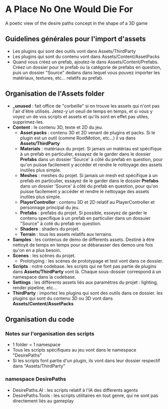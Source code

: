# A Place No One Would Die For

A poetic view of the desire paths concept in the shape of a 3D game

## Guidelines générales pour l'import d'assets

- Les plugins qui sont des outils vont dans Assets/ThirdParty
- Les plugins qui sont du contenu vont dans Assets/Content/AssetPacks
- Quand vous créez un prefab, ajoutez-le dans Assets/Content/Prefabs. Créez un dossier pour le prefab ou la catégorie de prefabs en question, puis un dossier "Source" dedans dans lequel vous pouvez importer les matériaux, textures, etc... relatifs au prefab.

## Organisation de l'Assets folder

- **\_unused** : fait office de "corbeille" si on trouve les assets qui n'ont pas l'air d'être utilisés. Jetez-y un oeuil de temps en temps, et si vous y voyez un de vos scripts et assets et qu'ils sont en effet pas utiles, supprimez-les.
- **Content** : le contenu 3D, texte et 2D du jeu.
  - **Asset packs** : contenu 3D et 2D venant de plugins et packs. Si le plugin est un outil (comme RootMotion, etc...) il va dans **Assets/ThirdParty**
  - **Materials** : matériaux du projet. Si jamais un matériau est spécifique à un prefab en particulier, essayez de le garder dans le dossier **Prefabs** dans un dossier 'Source' à côté du prefab en question, pour qu'on puisse facilement y accéder et rendre le nottoyage des assets inutiles plus simple.
  - **Meshes** : meshes du projet. Si jamais un mesh est spécifique à un prefab en particulier, essayez de le garder dans le dossier **Prefabs** dans un dossier 'Source' à côté du prefab en question, pour qu'on puisse facilement y accéder et rendre le nettoyage des assets inutiles plus simple.
  - **PlayerController** : contenu 3D et 2D relatif au PlayerController et personnage principal du jeu.
  - **Prefabs** : prefabs du projet. Si possible, esseyez de garder le contenu specifique à un prefab en particulier dans un dossuier "Source" à coté du prefab en question.
  - **Shaders** : shaders du projet.
  - **Terrain** : tous les assets relatifs aux terrains.
- **Samples** : les contenus de demo de differents assets. Destiné à être nettoyé de temps en temps pour se débarasser des demos une fois qu'on en a plus besoin.
- **Scenes** : les scènes du projet.
  - Prototyping : les scènes de prototypage et test vont dans ce dossier.
- **Scripts** : notre codebase. les scripts qui ne font pas partie de plugins dans **Assets/ThirdParty** vont là. Chaque sous-dossier correspond à un namespace dans la codebase.
- **Settings** : les différents assets liés aux paramètres du projet : lighting, render pipeline, etc...
- **ThirdParty** : importez les plugins qui sont des outils dans ce dossier. les plugins qui sont du contenu 3D ou 3D vont dans **Assets/Content/AssetPacks**

## Organisation du code

### Notes sur l'organisation des scripts

- 1 folder = 1 namespace
- Tous les scripts spécifiques au jeu vont dans le namespace "DesirePaths"
- Si les scripts font partie d'un plugin, ils vont dans leur dossier respectif dans "Assets/ThirdParty"

### namespace DesirePaths

- DesirePaths.AI : les scripts relatif à l'IA des differents agents
- DesirePaths.Tools : les scripts utilitaires en tout genre, qui ne sont pas directement liés au gameplay
